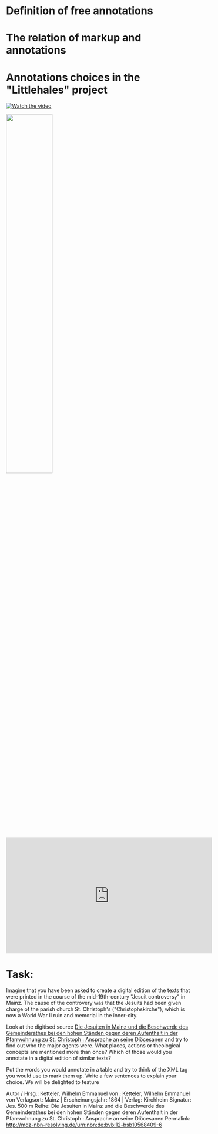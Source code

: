 # Definition of free annotations

# The relation of markup and annotations

# Annotations choices in the "Littlehales" project

[![Watch the video](https://img.youtube.com/vi/wRslCtTPpzc/maxresdefault.jpg)](https://youtu.be/wRslCtTPpzc)

[<img src="https://img.youtube.com/vi/wRslCtTPpzc/maxresdefault.jpg" width="50%">](https://youtu.be/wRslCtTPpzc)

<iframe width="560" height="315" src="https://www.youtube.com/embed/wRslCtTPpzc" frameborder="0" allow="accelerometer; autoplay; encrypted-media; gyroscope; picture-in-picture" allowfullscreen></iframe>

# Task:

Imagine that you have been asked to create a digital edition of the texts that were printed in the course of the mid-19th-century "Jesuit controversy" in Mainz.
The cause of the controvery was that the Jesuits had been given charge of the parish church St. Christoph's ("Christophskirche"), which is now a World War II ruin and memorial in the inner-city. 

Look at the digitised source [Die Jesuiten in Mainz und die Beschwerde des Gemeinderathes bei den hohen Ständen gegen deren Aufenthalt in der Pfarrwohnung zu St. Christoph : Ansprache an seine Diöcesanen](https://reader.digitale-sammlungen.de//de/fs1/object/display/bsb10568409_00005.html) and try to find out who the major agents were. What places, actions or theological concepts are mentioned more than once? Which of those would you annotate in a digital edition of similar texts?

Put the words you would annotate in a table and try to think of the XML tag you would use to mark them up. Write a few sentences to explain your choice. We will be delighted to feature 


Autor / Hrsg.: Ketteler, Wilhelm Emmanuel von ; Ketteler, Wilhelm Emmanuel von
Verlagsort: Mainz | Erscheinungsjahr: 1864 | Verlag: Kirchheim
Signatur: Jes. 500 m
Reihe: Die Jesuiten in Mainz und die Beschwerde des Gemeinderathes bei den hohen Ständen gegen deren Aufenthalt in der Pfarrwohnung zu St. Christoph : Ansprache an seine Diöcesanen
Permalink: http://mdz-nbn-resolving.de/urn:nbn:de:bvb:12-bsb10568409-6





